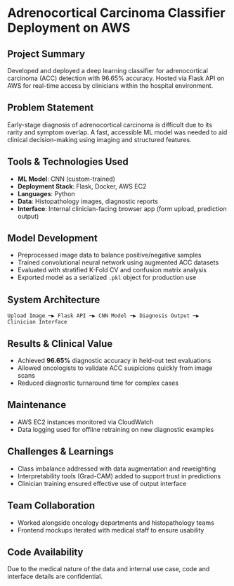 # Adrenocortical Carcinoma Classifier Deployment on AWS

## Project Summary
Developed and deployed a deep learning classifier for adrenocortical carcinoma (ACC) detection with 96.65% accuracy. Hosted via Flask API on AWS for real-time access by clinicians within the hospital environment.

## Problem Statement
Early-stage diagnosis of adrenocortical carcinoma is difficult due to its rarity and symptom overlap. A fast, accessible ML model was needed to aid clinical decision-making using imaging and structured features.

## Tools & Technologies Used
- **ML Model**: CNN (custom-trained)  
- **Deployment Stack**: Flask, Docker, AWS EC2  
- **Languages**: Python  
- **Data**: Histopathology images, diagnostic reports  
- **Interface**: Internal clinician-facing browser app (form upload, prediction output)

## Model Development
- Preprocessed image data to balance positive/negative samples  
- Trained convolutional neural network using augmented ACC datasets  
- Evaluated with stratified K-Fold CV and confusion matrix analysis  
- Exported model as a serialized `.pkl` object for production use

## System Architecture
```
Upload Image ─▶ Flask API ─▶ CNN Model ─▶ Diagnosis Output ─▶ Clinician Interface
```

## Results & Clinical Value
- Achieved **96.65%** diagnostic accuracy in held-out test evaluations  
- Allowed oncologists to validate ACC suspicions quickly from image scans  
- Reduced diagnostic turnaround time for complex cases

## Maintenance
- AWS EC2 instances monitored via CloudWatch  
- Data logging used for offline retraining on new diagnostic examples

## Challenges & Learnings
- Class imbalance addressed with data augmentation and reweighting  
- Interpretability tools (Grad-CAM) added to support trust in predictions  
- Clinician training ensured effective use of output interface

## Team Collaboration
- Worked alongside oncology departments and histopathology teams  
- Frontend mockups iterated with medical staff to ensure usability

## Code Availability
Due to the medical nature of the data and internal use case, code and interface details are confidential.
